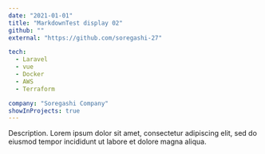 ```yaml
---
date: "2021-01-01"
title: "MarkdownTest display 02"
github: ""
external: "https://github.com/soregashi-27"

tech:
  - Laravel
  - vue
  - Docker
  - AWS
  - Terraform

company: "Soregashi Company"
showInProjects: true
---
```


Description. Lorem ipsum dolor sit amet, consectetur adipiscing elit, sed do eiusmod tempor incididunt ut labore et dolore magna aliqua.
